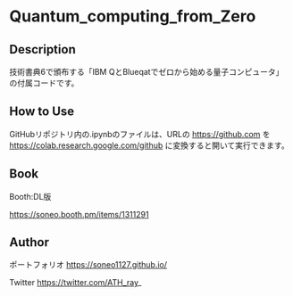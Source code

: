 # Quantum_computing_from_Zero

## Description
技術書典6で頒布する「IBM QとBlueqatでゼロから始める量子コンピュータ」の付属コードです。

## How to Use
GitHubリポジトリ内の.ipynbのファイルは、URLの https://github.com を https://colab.research.google.com/github に変換すると開いて実行できます。

## Book
Booth:DL版

https://soneo.booth.pm/items/1311291

## Author

ポートフォリオ https://soneo1127.github.io/

Twitter https://twitter.com/ATH_ray_